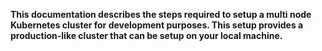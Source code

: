 **This documentation describes the steps required to setup a multi node Kubernetes cluster for development purposes. This setup provides a production-like cluster that can be setup on your local machine.**

